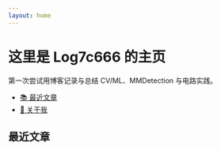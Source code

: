 ```yaml
---
layout: home
---
```


<div class="home-hero">
  <h1>这里是 Log7c666 的主页</h1>
  <p>第一次尝试用博客记录与总结 CV/ML、MMDetection 与电路实践。</p>
  <ul class="hero-links">
    <li><a href="#posts">📚 最近文章</a></li>
    <li><a href="/about/">👋 关于我</a></li>
  </ul>
</div>

<h2 id="posts" class="section-title">最近文章</h2>
